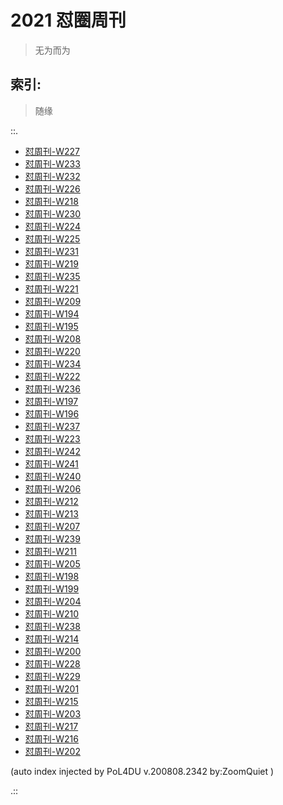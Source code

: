 # 2021 怼圈周刊
> 无为而为

## 索引:
> 随缘

::.

- [ 怼周刊-W227](227w.md)
- [ 怼周刊-W233](233w.md)
- [ 怼周刊-W232](232w.md)
- [ 怼周刊-W226](226w.md)
- [ 怼周刊-W218](218w.md)
- [ 怼周刊-W230](230w.md)
- [ 怼周刊-W224](224w.md)
- [ 怼周刊-W225](225w.md)
- [ 怼周刊-W231](231w.md)
- [ 怼周刊-W219](219w.md)
- [ 怼周刊-W235](235w.md)
- [ 怼周刊-W221](221w.md)
- [ 怼周刊-W209](209w.md)
- [ 怼周刊-W194](194w.md)
- [ 怼周刊-W195](195w.md)
- [ 怼周刊-W208](208w.md)
- [ 怼周刊-W220](220w.md)
- [ 怼周刊-W234](234w.md)
- [ 怼周刊-W222](222w.md)
- [ 怼周刊-W236](236w.md)
- [ 怼周刊-W197](197w.md)
- [ 怼周刊-W196](196w.md)
- [ 怼周刊-W237](237w.md)
- [ 怼周刊-W223](223w.md)
- [ 怼周刊-W242](242w.md)
- [ 怼周刊-W241](241w.md)
- [ 怼周刊-W240](240w.md)
- [ 怼周刊-W206](206w.md)
- [ 怼周刊-W212](212w.md)
- [ 怼周刊-W213](213w.md)
- [ 怼周刊-W207](207w.md)
- [ 怼周刊-W239](239w.md)
- [ 怼周刊-W211](211w.md)
- [ 怼周刊-W205](205w.md)
- [ 怼周刊-W198](198w.md)
- [ 怼周刊-W199](199w.md)
- [ 怼周刊-W204](204w.md)
- [ 怼周刊-W210](210w.md)
- [ 怼周刊-W238](238w.md)
- [ 怼周刊-W214](214w.md)
- [ 怼周刊-W200](200w.md)
- [ 怼周刊-W228](228w.md)
- [ 怼周刊-W229](229w.md)
- [ 怼周刊-W201](201w.md)
- [ 怼周刊-W215](215w.md)
- [ 怼周刊-W203](203w.md)
- [ 怼周刊-W217](217w.md)
- [ 怼周刊-W216](216w.md)
- [ 怼周刊-W202](202w.md)

(auto index injected by 
PoL4DU v.200808.2342 by:ZoomQuiet
)

.::


